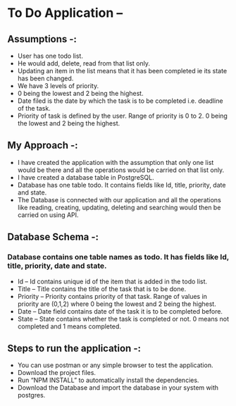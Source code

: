 # To Do Application –   
## Assumptions -:  
*	User has one todo list.   
*	He would add, delete, read from that list only.  
*	Updating an item in the list means that it has been completed ie its state has been changed.  
*	We have 3 levels of priority.  
*	0 being the lowest and 2 being the highest.  
*	Date filed is the date by which the task is to be completed i.e. deadline of the task.   
*	Priority of task is defined by the user. Range of priority is 0 to 2. 0 being the lowest and 2 being the highest.  

## My Approach -:  
*	I have created the application with the assumption that only one list would be there and all the operations would be carried on that list only.  
*	I have created a database table in PostgreSQL.  
*	Database has one table todo. It contains fields like Id, title, priority, date and state.  
*	The Database is connected with our application and all the operations like reading, creating, updating, deleting and searching would then be carried on using API.  

## Database Schema -:  
### Database contains one table names as todo. It has fields like Id, title, priority, date and state.  
*	Id – Id contains unique id of the item that is added in the todo list.  
*	Title – Title contains the title of the task that is to be done.  
*	Priority – Priority contains priority of that task. Range of values in priority are (0,1,2) where 0 being the lowest and 2 being the highest.  
*	Date – Date field contains date of the task it is to be completed before.   
*	State – State contains whether the task is completed or not. 0 means not completed and 1 means completed.  

## Steps to run the application -:  
*	You can use postman or any simple browser to test the application.  
*	Download the project files.  
*	Run “NPM INSTALL” to automatically install the dependencies.  
*	Download the Database and import the database in your system with postgres.  

